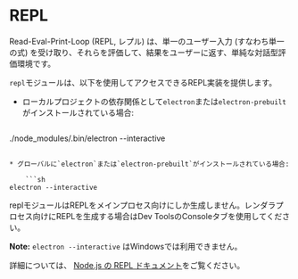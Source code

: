 # REPL

Read-Eval-Print-Loop (REPL, レプル) は、単一のユーザー入力 (すなわち単一の式) を受け取り、それらを評価して、結果をユーザーに返す、単純な対話型評価環境です。

`repl`モジュールは、以下を使用してアクセスできるREPL実装を提供します。

* ローカルプロジェクトの依存関係として`electron`または`electron-prebuilt`がインストールされている場合:
    
    ```sh
./node_modules/.bin/electron --interactive
```

* グローバルに`electron`または`electron-prebuilt`がインストールされている場合:
    
    ```sh
electron --interactive
```

replモジュールはREPLをメインプロセス向けにしか生成しません。レンダラプロセス向けにREPLを生成する場合はDev ToolsのConsoleタブを使用してください。

**Note:** `electron --interactive` はWindowsでは利用できません。

詳細については、 [Node.js の REPL ドキュメント](https://nodejs.org/dist/latest/docs/api/repl.html)をご覧ください。